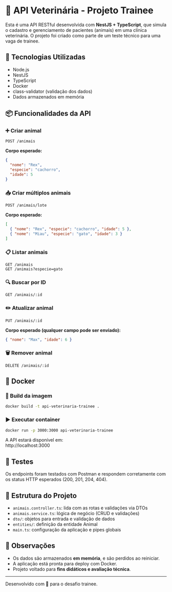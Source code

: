 # 🐾 API Veterinária - Projeto Trainee

Esta é uma API RESTful desenvolvida com **NestJS + TypeScript**, que simula o cadastro e gerenciamento de pacientes (animais) em uma clínica veterinária. O projeto foi criado como parte de um teste técnico para uma vaga de trainee.

## 🚀 Tecnologias Utilizadas

- Node.js
- NestJS
- TypeScript
- Docker
- class-validator (validação dos dados)
- Dados armazenados em memória

## 📦 Funcionalidades da API

### ➕ Criar animal
```http
POST /animais
```
**Corpo esperado:**
```json
{
  "nome": "Rex",
  "especie": "cachorro",
  "idade": 5
}
```

### 📥 Criar múltiplos animais
```http
POST /animais/lote
```
**Corpo esperado:**
```json
[
  { "nome": "Rex", "especie": "cachorro", "idade": 5 },
  { "nome": "Miau", "especie": "gato", "idade": 3 }
]
```

### 📋 Listar animais
```http
GET /animais
GET /animais?especie=gato
```

### 🔍 Buscar por ID
```http
GET /animais/:id
```

### ✏️ Atualizar animal
```http
PUT /animais/:id
```
**Corpo esperado (qualquer campo pode ser enviado):**
```json
{ "nome": "Max", "idade": 6 }
```

### 🗑️ Remover animal
```http
DELETE /animais/:id
```

## 🐳 Docker

### 📄 Build da imagem
```bash
docker build -t api-veterinaria-trainee .
```

### ▶️ Executar container
```bash
docker run -p 3000:3000 api-veterinaria-trainee
```

A API estará disponível em:  
http://localhost:3000

## 🧪 Testes

Os endpoints foram testados com Postman e respondem corretamente com os status HTTP esperados (200, 201, 204, 404).

## 📁 Estrutura do Projeto

- `animais.controller.ts`: lida com as rotas e validações via DTOs
- `animais.service.ts`: lógica de negócio (CRUD e validações)
- `dto/`: objetos para entrada e validação de dados
- `entities/`: definição da entidade Animal
- `main.ts`: configuração da aplicação e pipes globais

## 📌 Observações

- Os dados são armazenados **em memória**, e são perdidos ao reiniciar.
- A aplicação está pronta para deploy com Docker.
- Projeto voltado para **fins didáticos e avaliação técnica**.

---

Desenvolvido com 💙 para o desafio trainee.
